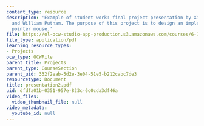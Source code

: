 ```yaml
---
content_type: resource
description: 'Example of student work: final project presentation by Xinpeng Huang
  and William Putnam. The purpose of this project is to design an implement a laser
  pointer mouse.'
file: https://ol-ocw-studio-app-production.s3.amazonaws.com/courses/6-111-introductory-digital-systems-laboratory-spring-2006/dfdfa01b0351957e823c6c0cda3df46a_presentation2.pdf
file_type: application/pdf
learning_resource_types:
- Projects
ocw_type: OCWFile
parent_title: Projects
parent_type: CourseSection
parent_uid: 332f2eab-5d2e-3e04-51e5-b212cabc7de3
resourcetype: Document
title: presentation2.pdf
uid: dfdfa01b-0351-957e-823c-6c0cda3df46a
video_files:
  video_thumbnail_file: null
video_metadata:
  youtube_id: null
---
```

